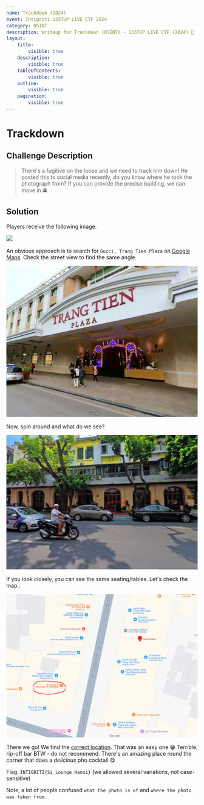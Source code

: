 ```yaml
---
name: Trackdown (2024)
event: Intigriti 1337UP LIVE CTF 2024
category: OSINT
description: Writeup for Trackdown (OSINT) - 1337UP LIVE CTF (2024) 💜
layout:
    title:
        visible: true
    description:
        visible: true
    tableOfContents:
        visible: true
    outline:
        visible: true
    pagination:
        visible: true
---
```


# Trackdown

## Challenge Description

> There's a fugitive on the loose and we need to track him down! He posted this to social media recently, do you know where he took the photograph from? If you can provide the precise building, we can move in 🚔

## Solution

Players receive the following image.

![](./images/0.jpg)

An obvious approach is to search for `Gucci, Trang Tien Plaza` on [Google Maps](https://maps.app.goo.gl/EZP5Fpi9GM139uuR8). Check the street view to find the same angle.

![](./images/1.PNG)

Now, spin around and what do we see?

![](./images/2.PNG)

If you look closely, you can see the same seating/tables. Let's check the map..

![](./images/3.PNG)

There we go! We find the [correct location](https://maps.app.goo.gl/nyvSVbDtRJYejKZh7). That was an easy one 😁 Terrible, rip-off bar BTW - do not recommend. There's an amazing place round the corner that does a _delicious_ pho cocktail 😋

Flag: `INTIGRITI{Si_Lounge_Hanoi}` (we allowed several variations, not case-sensitive)

Note, a lot of people confused `what the photo is of` and `where the photo was taken from`.
